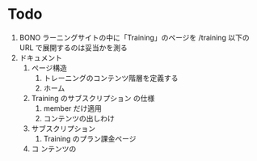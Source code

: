 # Todo

1. BONO ラーニングサイトの中に「Training」のページを /training 以下の URL で展開するのは妥当かを測る
2. ドキュメント
   1. ページ構造
      1. トレーニングのコンテンツ階層を定義する
      2. ホーム
   2. Training のサブスクリプション の仕様
      1. member だけ適用
      2. コンテンツの出しわけ
   3. サブスクリプション
      1. Training のプラン課金ページ
   4. コ ンテンツの
